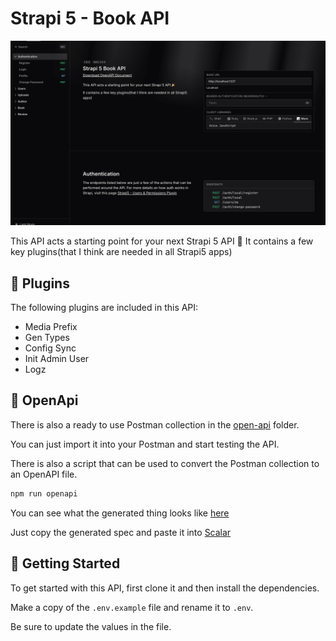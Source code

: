 # Strapi 5 - Book API

![Scalar Docs](/scalar.jpg)

This API acts a starting point for your next Strapi 5 API 🎉
It contains a few key plugins(that I think are needed in all Strapi5 apps)

## 🔌 Plugins

The following plugins are included in this API:

- Media Prefix
- Gen Types
- Config Sync
- Init Admin User
- Logz

## 🔑 OpenApi

There is also a ready to use Postman collection in the [open-api](/open-api/) folder.

You can just import it into your Postman and start testing the API.

There is also a script that can be used to convert the Postman collection to an OpenAPI file.

```bash
npm run openapi
```

You can see what the generated thing looks like [here](/open-api/openapi-spec.yml)

Just copy the generated spec and paste it into [Scalar](https://docs.scalar.com/)

## 🚀 Getting Started

To get started with this API, first clone it and then install the dependencies.

Make a copy of the `.env.example` file and rename it to `.env`.

Be sure to update the values in the file.

